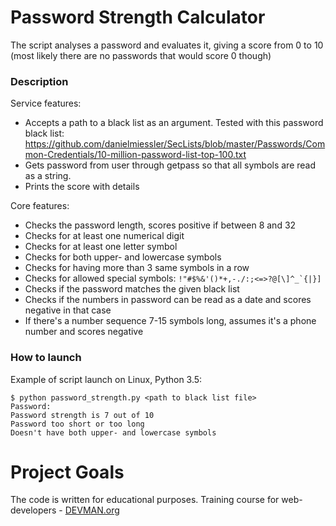 # Password Strength Calculator
The script analyses a password and evaluates it, giving a score from 0 to 10 (most likely there are no passwords that would score 0 though)

### Description
Service features:
* Accepts a path to a black list as an argument. Tested with this password black list: https://github.com/danielmiessler/SecLists/blob/master/Passwords/Common-Credentials/10-million-password-list-top-100.txt
* Gets password from user through getpass so that all symbols are read as a string.
* Prints the score with details

Core features:
* Checks the password length, scores positive if between 8 and 32
* Checks for at least one numerical digit
* Checks for at least one letter symbol
* Checks for both upper- and lowercase symbols
* Checks for having more than 3 same symbols in a row
* Checks for allowed special symbols: ```!"#$%&'()*+,-./:;<=>?@[\]^_`{|}]```
* Checks if the password matches the given black list
* Checks if the numbers in password can be read as a date and scores negative in that case
* If there's a number sequence 7-15 symbols long, assumes it's a phone number and scores negative


### How to launch

Example of script launch on Linux, Python 3.5:

```
$ python password_strength.py <path to black list file>
Password:
Password strength is 7 out of 10
Password too short or too long
Doesn't have both upper- and lowercase symbols
```



# Project Goals

The code is written for educational purposes. Training course for web-developers - [DEVMAN.org](https://devman.org)

